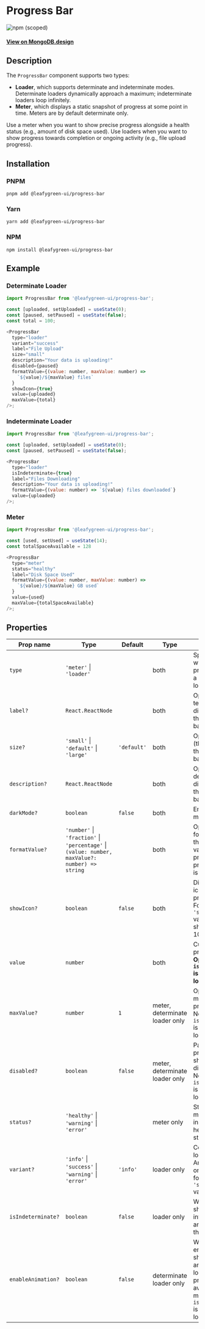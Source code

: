 # Progress Bar

![npm (scoped)](https://img.shields.io/npm/v/@leafygreen-ui/progress-bar.svg)

#### [View on MongoDB.design](https://www.mongodb.design/component/progress-bar/live-example/)

## Description

The `ProgressBar` component supports two types:

- **Loader**, which supports determinate and indeterminate modes. Determinate loaders dynamically approach a maximum; indeterminate loaders loop infinitely.
- **Meter**, which displays a static snapshot of progress at some point in time. Meters are by default determinate only.

Use a meter when you want to show precise progress alongside a health status (e.g., amount of disk space used). Use loaders when you want to show progress towards completion or ongoing activity (e.g., file upload progress).

## Installation

### PNPM

```shell
pnpm add @leafygreen-ui/progress-bar
```

### Yarn

```shell
yarn add @leafygreen-ui/progress-bar
```

### NPM

```shell
npm install @leafygreen-ui/progress-bar
```

## Example

### Determinate Loader

```js
import ProgressBar from '@leafygreen-ui/progress-bar';

const [uploaded, setUploaded] = useState(0);
const [paused, setPaused] = useState(false);
const total = 100;

<ProgressBar
  type="loader"
  variant="success"
  label="File Upload"
  size="small"
  description="Your data is uploading!"
  disabled={paused}
  formatValue={(value: number, maxValue: number) =>
    `${value}/${maxValue} files`
  }
  showIcon={true}
  value={uploaded}
  maxValue={total}
/>;
```

### Indeterminate Loader

```js
import ProgressBar from '@leafygreen-ui/progress-bar';

const [uploaded, setUploaded] = useState(0);
const [paused, setPaused] = useState(false);

<ProgressBar
  type="loader"
  isIndeterminate={true}
  label="Files Downloading"
  description="Your data is uploading!"
  formatValue={(value: number) => `${value} files downloaded`}
  value={uploaded}
/>;
```

### Meter

```js
import ProgressBar from '@leafygreen-ui/progress-bar';

const [used, setUsed] = useState(14);
const totalSpaceAvailable = 128

<ProgressBar
  type="meter"
  status="healthy"
  label="Disk Space Used"
  formatValue={(value: number, maxValue: number) =>
    `${value}/${maxValue} GB used`
  }
  value={used}
  maxValue={totalSpaceAvailable}
/>;
```

## Properties

| Prop name          | Type                                                                                           | Default     | Type                           | Description                                                                                                                                |
| ------------------ | ---------------------------------------------------------------------------------------------- | ----------- | ------------------------------ | ------------------------------------------------------------------------------------------------------------------------------------------ |
| `type`             | `'meter'` \| `'loader'`                                                                        |             | both                           | Specifies whether the progress bar is a meter or loader.                                                                                   |
| `label?`           | `React.ReactNode`                                                                              |             | both                           | Optional label text displayed directly above the progress bar.                                                                             |
| `size?`            | `'small'` \| `'default'` \| `'large'`                                                          | `'default'` | both                           | Optional size (thickness) of the progress bar.                                                                                             |
| `description?`     | `React.ReactNode`                                                                              |             | both                           | Optional descriptive text displayed below the progress bar.                                                                                |
| `darkMode?`        | `boolean`                                                                                      | `false`     | both                           | Enables dark mode styling.                                                                                                                 |
| `formatValue?`     | `'number'` \| `'fraction'` \| `'percentage'` \| `(value: number, maxValue?: number) => string` |             | both                           | Optional formatter for the progress value text. If not provided, progress value is hidden.                                                 |
| `showIcon?`        | `boolean`                                                                                      | `false`     | both                           | Displays an icon next to the progress value. For loaders with `'success'` variant, icon shows only at 100%.                                |
| `value`            | `number`                                                                                       |             | both                           | Current progress value. **Optional only if `isIndeterminate` is `true` for loaders**.                                                      |
| `maxValue?`        | `number`                                                                                       | `1`         | meter, determinate loader only | Optional maximum progress value. Not available if `isIndeterminate` is `true` for loaders.                                                 |
| `disabled?`        | `boolean`                                                                                      | `false`     | meter, determinate loader only | Pauses progress and shows a disabled style. Not available if `isIndeterminate` is `true` for loaders.                                      |
| `status?`          | `'healthy'` \| `'warning'` \| `'error'`                                                        |             | meter only                     | Status color for meter type indicating health or error state.                                                                              |
| `variant?`         | `'info'` \| `'success'` \| `'warning'` \| `'error'`                                            | `'info'`    | loader only                    | Color variant for loader type. Animation is only available for `'info'` or `'success'` variants.                                           |
| `isIndeterminate?` | `boolean`                                                                                      | `false`     | loader only                    | When `true`, shows an infinite looping animation along the bar.                                                                            |
| `enableAnimation?` | `boolean`                                                                                      | `false`     | determinate loader only        | When `true`, enables shimmer animation for long-running processes. Not available for meters or if `isIndeterminate` is `true` for loaders. |
